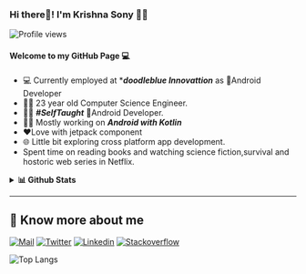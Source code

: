 ### Hi there👋! I'm Krishna Sony 🙋‍♂️

![Profile views](https://gpvc.arturio.dev/Krishnasony)

####  Welcome to my GitHub Page 💻
- 💻 Currently employed at ****doodleblue Innovattion*** as 📱Android Developer
- 👨‍🎓 23 year old Computer Science Engineer.
- 👨‍💻 ***#SelfTaught*** 📱Android Developer.
- 👨‍💻 Mostly working on ***Android with Kotlin***
- ❤️Love with jetpack component
- 🌐 Little bit exploring cross platform app development.
- Spent time on reading books and watching science fiction,survival and hostoric web series in Netflix.

<details>
  <summary><b>📊 Github Stats</b></summary>
  <p align="center"> <img src="https://github-readme-stats.vercel.app/api?username=Krishnasony&count_private=true&show_icons=true&include_all_commits=true" alt="Krishna Sony | Stats" />
</details>

---

## 🔗 Know more about me 

[![Mail](https://img.shields.io/badge/-Say%20Hi!-black?style=for-the-badge&logo=gmail)](mailto:krishnasony97@gmail.com)
[![Twitter](https://img.shields.io/badge/-Twitter-black?style=for-the-badge&logo=twitter)](https://twitter.com/android_krishna)
[![Linkedin](https://img.shields.io/badge/-LinkedIn-black?style=for-the-badge&logo=Linkedin)](https://www.linkedin.com/in/krishna-sony-77077212a/)
[![Stackoverflow](https://img.shields.io/badge/-Stackoverflow-black?style=for-the-badge&logo=stackoverflow)](https://stackoverflow.com/users/9523118/krishna-sony)

![Top Langs](https://github-readme-stats.vercel.app/api/top-langs/?username=Krishnasony&layout=compact)


